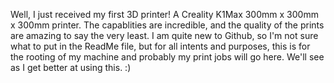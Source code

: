 Well, I just received my first 3D printer! A Creality K1Max 300mm x 300mm x 300mm printer. The capablities are incredible, and the quality of the prints are amazing to say the very least.
I am quite new to Github, so I'm not sure what to put in the ReadMe file, but for all intents and purposes, this is for the rooting of my machine and probably my print jobs will go here. We'll see
as I get better at using this. :)
